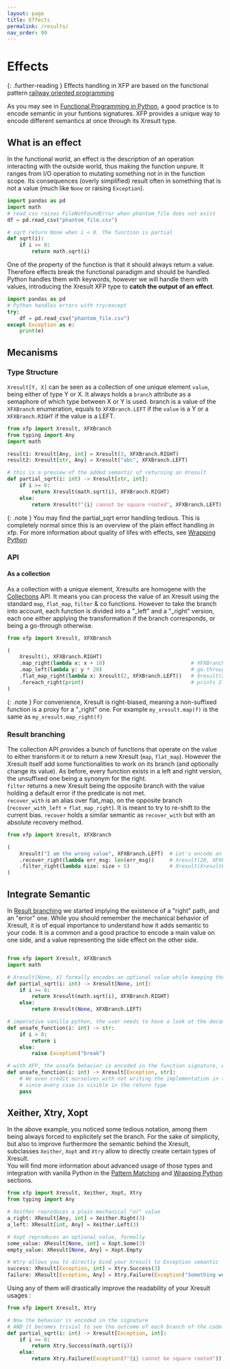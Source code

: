```yaml
---
layout: page
title: Effects
permalink: /results/
nav_order: 99
---
```


<h1 style="font-weight: bold">Effects</h1>

{: .further-reading }
Effects handling in XFP are based on the functional pattern [railway oriented programming](https://naveenkumarmuguda.medium.com/railway-oriented-programming-a-powerful-functional-programming-pattern-ab454e467f31)

As you may see in [Functional Programming in Python](/python-fp/functional_programming/), a good practice is to encode semantic in your funtions signatures. XFP provides a unique way to encode different semantics at once through its Xresult type. 

## What is an effect

In the functional world, an effect is the description of an operation interacting with the outside world, thus making the function unpure. It ranges from I/O operation to mutating something not in in the function scope. Its consequences (overly simplified) result often in something that is not a value (much like `None` or raising `Exception`).

```python
import pandas as pd
import math
# read_csv raises FileNotFoundError when phantom_file does not exist
df = pd.read_csv("phantom_file.csv") 

# sqrt return None when i < 0. The function is partial
def sqrt(i):
    if i >= 0:
        return math.sqrt(i)
```

One of the property of the function is that it should always return a value. Therefore effects break the functional paradigm and should be handled. Python handles them with keywords, however we will handle them with values, introducing the Xresult XFP type to **catch the output of an effect**.

```python
import pandas as pd
# Python handles errors with try/except
try:
    df = pd.read_csv("phantom_file.csv")
except Exception as e:
    print(e)
```

## Mecanisms

### Type Structure

`Xresult[Y, X]` can be seen as a collection of one unique element `value`, being either of type Y or X. It always holds a `branch` attribute as a semaphore of which type between X or Y is used. branch is a value of the `XFXBranch` enumeration, equals to `XFXBranch.LEFT` if the `value` is a Y or a `XFXBranch.RIGHT` if the value is a LEFT.  

```python
from xfp import Xresult, XFXBranch
from typing import Any
import math

result1: Xresult[Any, int] = Xresult(3, XFXBranch.RIGHT)
result2: Xresult[str, Any] = Xresult("abc", XFXBranch.LEFT)

# this is a preview of the added semantic of returning an Xresult
def partial_sqrt(i: int) -> Xresult[str, int]:
    if i >= 0:
        return Xresult(math.sqrt(i), XFXBranch.RIGHT)
    else:
        return Xresult(f"{i} cannot be square rooted", XFXBranch.LEFT)
```

{: .note }
You may find the partial_sqrt error handling tedious. This is completely normal since this is an overview of the plain effect handling in xfp. For more information about quality of lifes with effects, see [Wrapping Python](/python-fp/results/wrapping_python)

### API

#### As a collection

As a collection with a unique element, Xresults are homogene with the [Collections](/python-fp/collections/) API. It means you can process the value of an Xresult using the standard `map`, `flat_map`, `filter` & co functions. However to take the branch into account, each function is divided into a "_left" and a "_right" version, each one either applying the transformation if the branch corresponds, or being a go-through otherwise.

```python
from xfp import Xresult, XFXBranch

(
    Xresult(1, XFXBranch.RIGHT)
    .map_right(lambda x: x + 10)                            # XFXBranch(1 + 10, XFXBranch.RIGHT) because result is a RIGHT
    .map_left(lambda y: y * 20)                             # go-through because result is a RIGHT
    .flat_map_right(lambda x: Xresult(2, XFXBranch.LEFT))   # Xresult(2, XFXBranch.LEFT) because the initial result is a RIGHT
    .foreach_right(print)                                   # prints 2
)
```

{: .note }
For convenience, Xresult is right-biased, meaning a non-suffixed function is a proxy for a "_right" one. For example `my_xresult.map(f)` is the same as `my_xresult.map_right(f)`

### Result branching

The collection API provides a bunch of functions that operate on the value to either transform it or to return a new Xresult (`map`, `flat_map`). However the Xresult itself add some functionalities to work on its branch (and optionally change its value). As before, every function exists in a left and right version, the unsuffixed one being a synonym for the right.  
`filter` returns a new Xresult being the opposite branch with the value holding a default error if the predicate is not met.  
`recover_with` is an alias over flat_map, on the opposite branch (`recover_with_left` = `flat_map_right`). It is meant to try to re-shift to the current bias.
`recover` holds a similar semantic as `recover_with` but with an absolute recovery method.

```python
from xfp import Xresult, XFXBranch

(
    Xresult("I am the wrong value", XFXBranch.LEFT)  # Let's encode an 'error' in the LEFT path
    .recover_right(lambda err_msg: len(err_msg))     # Xresult(20, XFXBranch.RIGHT)
    .filter_right(lambda size: size < 5)             # Xresult(XresultError(...), XFXBranch.LEFT)
)
```

## Integrate Semantic

In [Result branching](#result-branching) we started implying the existence of a "right" path, and an "error" one. While you should remember the mechanical behavior of Xresult, it is of equal importance to understand how it adds semantic to your code. It is a common and a good practice to encode a main value on one side, and a value representing the side effect on the other side.

```python

from xfp import Xresult, XFXBranch
import math

# Xresult[None, X] formally encodes an optional value while keeping the power of a collection
def partial_sqrt(i: int) -> Xresult[None, int]:
    if i >= 0:
        return Xresult(math.sqrt(i), XFXBranch.RIGHT)
    else:
        return Xresult(None, XFXBranch.LEFT)

# imperative vanilla python, the user needs to have a look at the documentation to understand the behavior of the function
def unsafe_function(i: int) -> str:
    if i > 0:
        return i
    else:
        raise Exception("break")

# with XFP, the unsafe behavior is encoded in the function signature, enforcing the code auto documentation
def unsafe_function(i: int) -> Xresult[Exception, str]:
    # We even credit ourselves with not writing the implementation in this example
    # since every case is visible in the return type
    pass
```

## Xeither, Xtry, Xopt

In the above example, you noticed some tedious notation, among them being always forced to explicitely set the branch. For the sake of simplicity, but also to improve furthermore the semantic behind the Xresult, subclasses `Xeither`, `Xopt` and `Xtry` allow to directly create certain types of Xresult.  
You will find more information about advanced usage of those types and integration with vanilla Python in the [Pattern Matching](/python-fp/pattern_matching/) and [Wrapping Python](/python-fp/wrapping_python) sections.

```python
from xfp import Xresult, Xeither, Xopt, Xtry
from typing import Any

# Xeither reproduces a plain mechanical "or" value
a_right: XResult[Any, int] = Xeither.Right(3)
a_left: XResult[int, Any] = Xeither.Left(3)

# Xopt reproduces an optional value, formally
some_value: XResult[None, int] = Xopt.Some(3)
empty_value: XResult[None, Any] = Xopt.Empty

# Wtry allows you to directly bind your Xresult to Exception semantic
success: XResult[Exception, int] = Xtry.Success(3)
failure: XResult[Exception, Any] = Xtry.Failure(Exception("Something went wrong"))
```

Using any of them will drastically improve the readability of your Xresult usages : 

```python
from xfp import Xresult, Xtry

# Now the behavior is encoded in the signature
# AND it becomes trivial to see the outcome of each branch of the code
def partial_sqrt(i: int) -> Xresult[Exception, int]:
    if i >= 0:
        return Xtry.Success(math.sqrt(i))
    else:
        return Xtry.Failure(Exception(f"{i} cannot be square rooted"))
```
